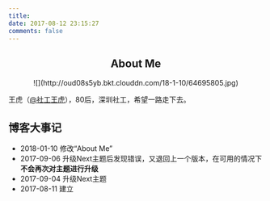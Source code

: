 ```yaml
---
title: 
date: 2017-08-12 23:15:27  
comments: false
---
```


<h2 style="text-align:center">About Me</h2>

<div align=center>
![](http://oud08s5yb.bkt.clouddn.com/18-1-10/64695805.jpg) 
</div>

王虎（[@社工王虎](https://weibo.com/letianhu)），80后，深圳社工，希望一路走下去。

## 博客大事记
- 2018-01-10 修改“About Me”
- 2017-09-06 升级Next主题后发现错误，又退回上一个版本，在可用的情况下**不会再次对主题进行升级**
- 2017-09-04 升级Next主题
- 2017-08-11 建立



